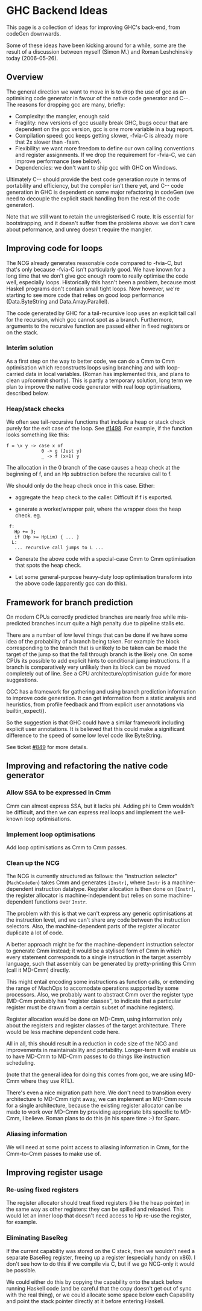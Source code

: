 # GHC Backend Ideas


This page is a collection of ideas for improving GHC's back-end, from
codeGen downwards.


Some of these ideas have been kicking around for a while, some are the
result of a discussion between myself (Simon M.) and Roman
Leshchinskiy today (2006-05-26).

## Overview


The general direction we want to move in is to drop the use of gcc as
an optimising code generator in favour of the native code generator
and C--.  The reasons for dropping gcc are many, briefly:

- Complexity: the mangler, enough said
- Fragility: new versions of gcc usually break GHC, bugs occur
  that are dependent on the gcc version, gcc is one more variable
  in a bug report.
- Compilation speed: gcc keeps getting slower, -fvia-C is already
  more that 2x slower than -fasm.
- Flexibility: we want more freedom to define our own calling conventions
  and register assignments.  If we drop the requirement for -fvia-C,
  we can improve performance (see below).
- Dependencies: we don't want to ship gcc with GHC on Windows.


Ultimately C-- should provide the best code generation route in terms
of portability and efficiency, but the compiler isn't there yet, and
C-- code generation in GHC is dependent on some major refactoring in
codeGen (we need to decouple the explicit stack handling from the rest
of the code generator).


Note that we still want to retain the unregisterised C route.  It is
essential for bootstrapping, and it doesn't suffer from the problems
above: we don't care about peformance, and unreg doesn't require the
mangler.

## Improving code for loops


The NCG already generates reasonable code compared to -fvia-C, but
that's only because -fvia-C isn't particularly good.  We have known
for a long time that we don't give gcc enough room to really optimise the
code well, especially loops.  Historically this hasn't been a problem,
because most Haskell programs don't contain small tight loops.  Now
however, we're starting to see more code that relies on good loop
performance (Data.ByteString and Data.Array.Parallel).


The code generated by GHC for a tail-recursive loop uses an explicit
tail call for the recursion, which gcc cannot spot as a branch.
Furthermore, arguments to the recursive function are passed either in
fixed registers or on the stack.

### Interim solution


As a first step on the way to better code, we can do a Cmm to Cmm
optimisation which reconstructs loops using branching and with
loop-carried data in local variables.  (Roman has implemented this,
and plans to clean up/commit shortly).  This is partly a temporary
solution, long term we plan to improve the native code generator with
real loop optimisations, described below.

### Heap/stack checks


We often see tail-recursive functions that include a heap or stack
check purely for the exit case of the loop.  See [\#1498](https://gitlab.haskell.org/ghc/ghc/issues/1498). For example, if the
function looks something like this:

```wiki
f = \x y -> case x of
             0 -> g (Just y)
             _ -> f (x+1) y
```


The allocation in the 0 branch of the case causes a heap check at the
beginning of f, and an Hp subtraction before the recursive call to f.


We should only do the heap check once in this case.  Either: 

- aggregate the heap check to the caller.  Difficult if f is
  exported.

- generate a worker/wrapper pair, where the wrapper does the heap
  check.  eg.

```wiki
 f:  
   Hp += 3;
   if (Hp >= HpLim) { ... }
  L:
   ... recursive call jumps to L ...
```

- Generate the above code with a special-case Cmm to Cmm optimisation that
  spots the heap check.

- Let some general-purpose heavy-duty loop optimisation transform
  into the above code (apparently gcc can do this).

## Framework for branch prediction


On modern CPUs correctly predicted branches are nearly free while mis-predicted branches incurr quite a high penalty due to pipeline stalls etc.


There are a number of low level things that can be done if we have some idea of the probability of a branch being taken. For example the block corresponding to the branch that is unlikely to be taken can be made the target of the jump so that the fall through branch is the likely one. On some CPUs its possible to add explicit hints to conditional jump instructions. If a branch is comparatively very unlikely then its block can be moved completely out of line. See a CPU architecture/optimisation guide for more suggestions.


GCC has a framework for gathering and using branch prediction information to improve code generation. It can get information from a static analysis and heuristics, from profile feedback and ffrom explicit user annotations via builtin_expect().


So the suggestion is that GHC could have a similar framework including explicit user annotations. It is believed that this could make a significant difference to the speed of some low level code like ByteString.


See ticket [\#849](https://gitlab.haskell.org/ghc/ghc/issues/849) for more details.

## Improving and refactoring the native code generator

### Allow SSA to be expressed in Cmm


Cmm can almost express SSA, but it lacks phi.  Adding phi to Cmm
wouldn't be difficult, and then we can express real loops and
implement the well-known loop optimisations.

### Implement loop optimisations


Add loop optimisations as Cmm to Cmm passes.

### Clean up the NCG


The NCG is currently structured as follows: the "instruction selector"
(`MachCodeGen`) takes Cmm and generates `[Instr]`, where
`Instr` is a machine-dependent instruction datatype.  Register
allocation is then done on `[Instr]`, the register allocator is
machine-independent but relies on some machine-dependent functions
over `Instr`.


The problem with this is that we can't express any generic
optimisations at the instruction level, and we can't share any code
between the instruction selectors.  Also, the machine-dependent parts
of the register allocator duplicate a lot of code.


A better approach might be for the machine-dependent instruction
selector to generate Cmm instead; it would be a stylised form of Cmm
in which every statement corresponds to a single instruction in the
target assembly language, such that assembly can be generated by
pretty-printing this Cmm (call it MD-Cmm) directly.


This might entail encoding some instructions as function calls, or
extending the range of MachOps to accomodate operations supported by
some processors.  Also, we probably want to abstract Cmm over the
register type (MD-Cmm probably has "register classes", to indicate
that a particular register must be drawn from a certain subset of
machine registers).


Register allocation would be done on MD-Cmm, using information only
about the registers and register classes of the target architecture.
There would be less machine dependent code here.


All in all, this should result in a reduction in code size of the NCG
and improvements in maintainability and portability.  Longer-term it
will enable us to have MD-Cmm to MD-Cmm passes to do things like
instruction scheduling.


(note that the general idea for doing this comes from gcc, we are
using MD-Cmm where they use RTL).


There's even a nice migration path here.  We don't need to transition
every architecture to MD-Cmm right away, we can implement an MD-Cmm
route for a single architecture, because the existing register
allocator can be made to work over MD-Cmm by providing appropriate
bits specific to MD-Cmm, I believe.  Roman plans to do this (in his
spare time :-) for Sparc.

### Aliasing information


We will need at some point access to aliasing information in Cmm, for
the Cmm-to-Cmm passes to make use of.

## Improving register usage

### Re-using fixed registers


The register allocator should treat fixed registers (like the heap
pointer) in the same way as other registers: they can be spilled and
reloaded.  This would let an inner loop that doesn't need access to Hp
re-use the register, for example.

### Eliminating BaseReg


If the current capability was stored on the C stack, then we wouldn't
need a separate BaseReg register, freeing up a register (especially
handy on x86).  I don't see how to do this if we compile via C, but if
we go NCG-only it would be possible.


We could either do this by copying the capability onto the stack
before running Haskell code (and be careful that the copy doesn't get
out of sync with the real thing), or we could allocate some space
below each Capability and point the stack pointer directly at it
before entering Haskell.
